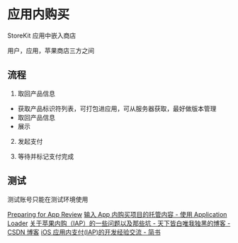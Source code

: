 # 应用内购买

StoreKit 应用中嵌入商店

用户，应用，苹果商店三方之间

## 流程

1. 取回产品信息

- 获取产品标识符列表，可打包进应用，可从服务器获取，最好做版本管理
- 取回产品信息
- 展示

2. 发起支付

3. 等待并标记支付完成

## 测试

测试账号只能在测试环境使用

[Preparing for App Review](https://developer.apple.com/library/content/documentation/NetworkingInternet/Conceptual/StoreKitGuide/Chapters/AppReview.html#//apple_ref/doc/uid/TP40008267-CH10-SW4)
[输入 App 内购买项目的托管内容 - 使用 Application Loader](http://help.apple.com/itc/apploader/#/apdATD1E258-D1E1A1303-D1E258A1126)
[关于苹果内购（IAP）的一些问题以及那些坑 - 天下皆白唯我独黑的博客 - CSDN 博客](http://blog.csdn.net/u013152587/article/details/50488353)
[iOS 应用内支付(IAP)的开发经验交流 - 简书](http://www.jianshu.com/p/e0ea5b8916f5)
